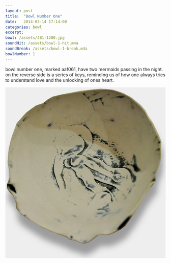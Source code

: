 ```yaml
---
layout: post
title:  "Bowl Number One"
date:   2014-03-14 17:14:00
categories: bowl
excerpt:
bowl: /assets/JB1-1280.jpg
soundHit: /assets/bowl-1-hit.m4a
soundBreak: /assets/bowl-1-break.m4a
bowlNumber: 1
---
```



bowl number one, marked aaf061, have two mermaids passing in the night. on the reverse side is a series of keys, reminding us of how one always tries to understand love and the unlocking of ones heart.

<img src="/assets/JB1-1280.jpg" width="640" class="bowl-large">




